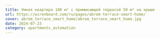 ```yaml
---
title: Умная квартира 180 м² с примыкающей террасой 50 м² на крыше
url: https://wirenboard.com/ru/pages/abrom-terrace-smart-home/
cover: abrom_terrace_smart_home/abrom_terrace_smart_home.jpg
date: 2024-07-23
category: apartments_automation
---
```

